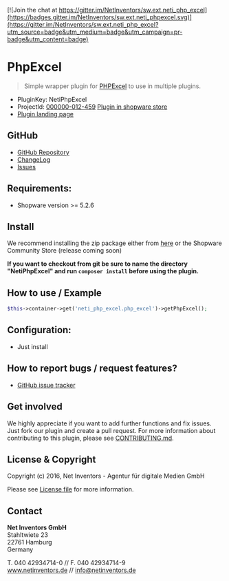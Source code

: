[![Join the chat at https://gitter.im/NetInventors/sw.ext.neti_php_excel](https://badges.gitter.im/NetInventors/sw.ext.neti_phpexcel.svg)](https://gitter.im/NetInventors/sw.ext.neti_php_excel?utm_source=badge&utm_medium=badge&utm_campaign=pr-badge&utm_content=badge)

# PhpExcel
> Simple wrapper plugin for [PHPExcel](https://github.com/PHPOffice/PHPExcel) to use in multiple plugins.

* PluginKey: NetiPhpExcel
* ProjectId: [000000-012-459](https://redmine.netinventors.de/projects/000000-012-459/)
[Plugin in shopware store](http://store.shopware.com/detail/index/sArticle/161497)
* [Plugin landing page](http://www.shopinventors.de/shopware-plugins/phpexcel/)

## GitHub
* [GitHub Repository](https://github.com/NetInventors/sw.ext.neti_php_excel/) 
* [ChangeLog](https://github.com/NetInventors/sw.ext.neti_php_excel/commits)
* [Issues](https://github.com/NetInventors/sw.ext.neti_php_excel/issues)

## Requirements:
* Shopware version >= 5.2.6

## Install 
We recommend installing the zip package either from [here](https://github.com/NetInventors/sw.ext.neti_phpexcel/releases/latest) or the Shopware Community Store (release coming soon)

**If you want to checkout from git be sure to name the directory "NetiPhpExcel" and run `composer install` before using the plugin.**

## How to use / Example
```php
$this->container->get('neti_php_excel.php_excel')->getPhpExcel();
```

## Configuration:
* Just install

## How to report bugs / request features?
* [GitHub issue tracker](https://github.com/NetInventors/sw.ext.neti_php_excel/issues)

## Get involved 
We highly appreciate if you want to add further functions and fix issues. Just fork our plugin and create a pull request.
For more information about contributing to this plugin, please see [CONTRIBUTING.md](CONTRIBUTING.md).

## License & Copyright
Copyright (c) 2016, Net Inventors - Agentur für digitale Medien GmbH

Please see [License file](LICENSE) for more information.

## Contact
**Net Inventors GmbH**  
Stahltwiete 23  
22761 Hamburg  
Germany  

T. 040 42934714-0 // F. 040 42934714-9  
www.netinventors.de // info@netinventors.de 